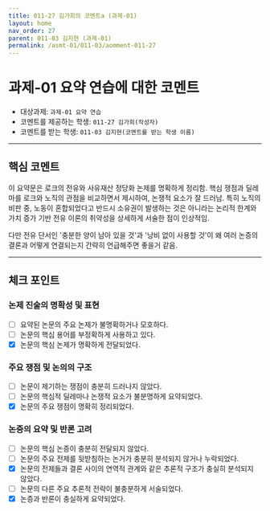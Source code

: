 ```yaml
---
title: 011-27 김가희의 코멘트a (과제-01) 
layout: home
nav_order: 27
parent: 011-03 김지현 (과제-01)
permalink: /asmt-01/011-03/aomment-011-27
---
```


# 과제-01 요약 연습에 대한 코멘트

- 대상과제: `과제-01 요약 연습`
- 코멘트를 제공하는 학생: `011-27 김가희(작성자)` 
- 코멘트를 받는 학생: `011-03 김지현(코멘트를 받는 학생 이름)` 

---

## 핵심 코멘트

이 요약문은 로크의 전유와 사유재산 정당화 논제를 명확하게 정리함. 핵심 쟁점과 딜레마를 로크와 노직의 관점을 비교하면서 제시하여, 논쟁적 요소가 잘 드러남. 특히 노직의 비판 중, 노동이 혼합되었다고 반드시 소유권이 발생하는 것은 아니라는 논리적 한계와 가치 증가 기반 전유 이론의 취약성을 상세하게 서술한 점이 인상적임. 

다만 전유 단서인 '충분한 양이 남아 있을 것'과 '낭비 없이 사용할 것'이 왜 여러 논증의 결론과 어떻게 연결되는지 간략히 언급해주면 좋을거 같음. 

---

## 체크 포인트

### 논제 진술의 명확성 및 표현  
- [ ] 요약된 논문의 주요 논제가 불명확하거나 모호하다.  
- [ ] 논문의 핵심 용어를 부정확하게 사용하고 있다.  
- [x] 논문의 핵심 논제가 명확하게 전달되었다.  

### 주요 쟁점 및 논의의 구조  
- [ ] 논문이 제기하는 쟁점이 충분히 드러나지 않았다.  
- [ ] 논문의 핵심적 딜레마나 논쟁적 요소가 불분명하게 요약되었다.  
- [x] 논문의 주요 쟁점이 명확히 정리되었다.  

### 논증의 요약 및 반론 고려  
- [ ] 논문의 핵심 논증이 충분히 전달되지 않았다.  
- [ ] 논문의 주요 전제를 뒷받침하는 논거가 충분히 분석되지 않거나 누락되었다.  
- [x] 논문의 전제들과 결론 사이의 연역적 관계와 같은 추론적 구조가 충실히 분석되지 않았다.  
- [ ] 논문의 다른 주요 추론적 전략이 불충분하게 서술되었다.
- [x] 논증과 반론이 충실하게 요약되었다. 